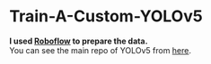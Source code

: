 # Train-A-Custom-YOLOv5

**I used [Roboflow](https://roboflow.com/?ref=ultralytics) to prepare the data.**
<br>You can see the main repo of YOLOv5 from [here](https://github.com/ultralytics/yolov5).
